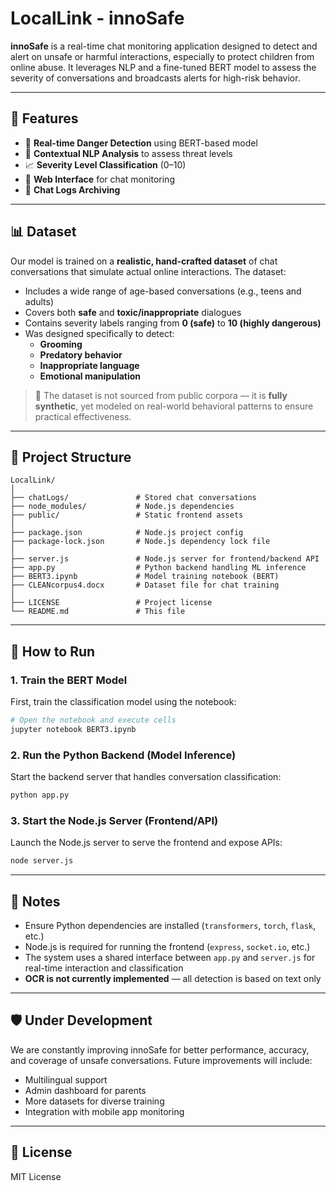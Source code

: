 # LocalLink - innoSafe

**innoSafe** is a real-time chat monitoring application designed to detect and alert on unsafe or harmful interactions, especially to protect children from online abuse. It leverages NLP and a fine-tuned BERT model to assess the severity of conversations and broadcasts alerts for high-risk behavior.

---

## 🔧 Features

- 🚨 **Real-time Danger Detection** using BERT-based model
- 🧠 **Contextual NLP Analysis** to assess threat levels
- 📈 **Severity Level Classification** (0–10)
- 📡 **Web Interface** for chat monitoring
- 📁 **Chat Logs Archiving**

---

## 📊 Dataset

Our model is trained on a **realistic, hand-crafted dataset** of chat conversations that simulate actual online interactions. The dataset:

- Includes a wide range of age-based conversations (e.g., teens and adults)
- Covers both **safe** and **toxic/inappropriate** dialogues
- Contains severity labels ranging from **0 (safe)** to **10 (highly dangerous)**
- Was designed specifically to detect:
  - **Grooming**
  - **Predatory behavior**
  - **Inappropriate language**
  - **Emotional manipulation**

> 🧪 The dataset is not sourced from public corpora — it is **fully synthetic**, yet modeled on real-world behavioral patterns to ensure practical effectiveness.

---

## 📁 Project Structure

```
LocalLink/
│
├── chatLogs/               # Stored chat conversations
├── node_modules/           # Node.js dependencies
├── public/                 # Static frontend assets
│
├── package.json            # Node.js project config
├── package-lock.json       # Node.js dependency lock file
│
├── server.js               # Node.js server for frontend/backend API
├── app.py                  # Python backend handling ML inference
├── BERT3.ipynb             # Model training notebook (BERT)
├── CLEANcorpus4.docx       # Dataset file for chat training
│
├── LICENSE                 # Project license
└── README.md               # This file
```

---

## 🚀 How to Run

### 1. Train the BERT Model

First, train the classification model using the notebook:

```bash
# Open the notebook and execute cells
jupyter notebook BERT3.ipynb
```

### 2. Run the Python Backend (Model Inference)

Start the backend server that handles conversation classification:

```bash
python app.py
```

### 3. Start the Node.js Server (Frontend/API)

Launch the Node.js server to serve the frontend and expose APIs:

```bash
node server.js
```

---

## 📌 Notes

- Ensure Python dependencies are installed (`transformers`, `torch`, `flask`, etc.)
- Node.js is required for running the frontend (`express`, `socket.io`, etc.)
- The system uses a shared interface between `app.py` and `server.js` for real-time interaction and classification
- **OCR is not currently implemented** — all detection is based on text only

---

## 🛡️ Under Development

We are constantly improving innoSafe for better performance, accuracy, and coverage of unsafe conversations. Future improvements will include:

- Multilingual support
- Admin dashboard for parents
- More datasets for diverse training
- Integration with mobile app monitoring

---

## 📄 License

MIT License
